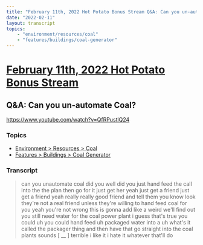 ```yaml
---
title: "February 11th, 2022 Hot Potato Bonus Stream Q&A: Can you un-automate Coal?"
date: "2022-02-11"
layout: transcript
topics:
    - "environment/resources/coal"
    - "features/buildings/coal-generator"
---
```

# [February 11th, 2022 Hot Potato Bonus Stream](../2022-02-11.md)
## Q&A: Can you un-automate Coal?
https://www.youtube.com/watch?v=QfRPustlQ24

### Topics
* [Environment > Resources > Coal](../topics/environment/resources/coal.md)
* [Features > Buildings > Coal Generator](../topics/features/buildings/coal-generator.md)

### Transcript

> can you unautomate coal did you well did you just hand feed the call into the the plan then go for it just get her yeah just get a friend just get a friend yeah really really good friend and tell them you know look they're not a real friend unless they're willing to hand feed coal for you yeah you're not wrong this is gonna add like a weird we'll find out you still need water for the coal power plant i guess that's true you could uh you could hand feed uh packaged water into a uh what's it called the packager thing and then have that go straight into the coal plants sounds [ __ ] terrible i like it i hate it whatever that'll do
